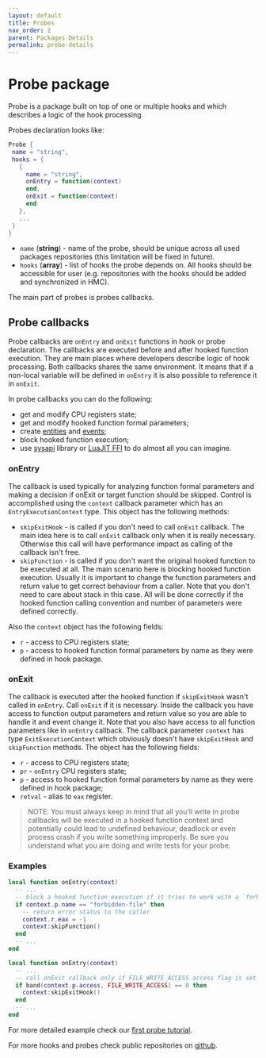 ```yaml
---
layout: default
title: Probes
nav_order: 2
parent: Packages Details
permalink: probe-details
---
```


# Probe package
Probe is a package built on top of one or multiple hooks and which describes a logic of the hook processing.

Probes declaration looks like:
```lua
Probe {
 name = "string",
 hooks = {
   {
     name = "string",
     onEntry = function(context)
     end,
     onExit = function(context)
     end
   },
   ...
 }
}
```

* `name` (**string**) - name of the probe, should be unique across all used packages repositories (this limitation will be fixed in future).
* `hooks` (**array**) - list of hooks the probe depends on. All hooks should be accessible for user (e.g. repositories with the hooks should be added and synchronized in HMC). 

The main part of probes is probes callbacks.

## Probe callbacks
Probe callbacks are `onEntry` and `onExit` functions in hook or probe declaration. The callbacks are executed before and after hooked function execution. They are main places where developers describe logic of hook processing. Both callbacks shares the same environment. It means that if a non-local variable will be defined in `onEntry` it is also possible to reference it in `onExit`. 

In probe callbacks you can do the following: 
* get and modify CPU registers state;
* get and modify hooked function formal parameters;
* create [entities](entities) and [events](events);
* block hooked function execution;
* use [sysapi](api#sysapi) library or [LuaJIT FFI](https://luajit.org/ext_ffi.html) to do almost all you can imagine.


### onEntry
The callback is used typically for analyzing function formal parameters and making a decision if onExit or target function should be skipped. Control is accomplished using the `context` callback parameter which has an `EntryExecutionContext` type. This object has the following methods:
* `skipExitHook` - is called if you don't need to call `onExit` callback. The main idea here is to call `onExit` callback only when it is really necessary. Otherwise this call will have performance impact as calling of the callback isn't free.
* `skipFunction` - is called if you don't want the original hooked function to be executed at all. The main scenario here is blocking hooked function execution. Usually it is important to change the function parameters and return value to get correct behaviour from a caller. Note that you don't need to care about stack in this case. All will be done correctly if the hooked function calling convention and number of parameters were defined correctly.

Also the `context` object has the following fields:

* `r` - access to CPU registers state;
* `p` - access to hooked function formal parameters by name as they were defined in hook package.

### onExit
The callback is executed after the hooked function if `skipExitHook` wasn't called in `onEntry`. Call `onExit` if it is necessary. Inside the callback you have access to function output parameters and return value so you are able to handle it and event change it. Note that you also have access to all function parameters like in `onEntry` callback. The callback parameter `context` has type `ExitExecutionContext` which obviously doesn't have `skipExitHook` and `skipFunction` methods. The object has the following fields:
* `r` - access to CPU registers state;
* `pr` - `onEntry` CPU registers state;
* `p` - access to hooked function formal parameters by name as they were defined in hook package;
* `retval` - alias to `eax` register.

> NOTE: You must always keep in mind that all you’ll write in probe callbacks will be executed in a hooked function context and potentially could lead to undefined behaviour, deadlock or even process crash if you write something improperly. Be sure you understand what you are doing and write tests for your probe. 

### Examples

```lua
local function onEntry(context)
  -- ...
  -- block a hooked function execution if it tries to work with a `forbidden-file`
  if context.p.name == "forbidden-file" then
    -- return error status to the caller
    context.r.eax = -1
    context:skipFunction()
  end
  -- ...
end
```
```lua
local function onEntry(context)
  -- ...
  -- call onExit callback only if FILE_WRITE_ACCESS access flag is set
  if band(context.p.access, FILE_WRITE_ACCESS) == 0 then
    context:skipExitHook()
  end
  -- ...
end
```
For more detailed example check our [first probe tutorial](package-1).

For more hooks and probes check public repositories on [github](https://github.com/topics/hyperionix-packages).